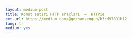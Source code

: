 ```yaml
---
layout: medium-post
title: Komut satırı HTTP araçları  —  HTTPie
ext-url: https://medium.com/@gokhansengun/b3cd97891b12
lang: tr
medium: yes 
---
```

